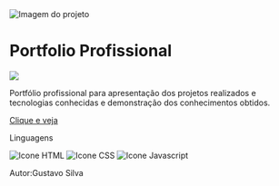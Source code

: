 <img alt="Imagem do projeto" src="./img/banner.png"/>

<h1>Portfolio Profissional</h1>

<img src="https://img.shields.io/badge/STATUS%20-Em%20contru%C3%A7%C3%A3o-yellow"/>

<p>Portfólio profissional para apresentação dos projetos realizados e tecnologias conhecidas e demonstração dos conhecimentos obtidos.</p>

<a href="https://gustavocrs.github.io/portfolio/"> Clique e veja</a>

<div>
<p>Linguagens</p> 
<img alt="Icone HTML" src="./img/banner.png"/> 
<img alt="Icone CSS" src="./img/banner.png"/> 
<img alt="Icone Javascript" src="./img/banner.png"/>
</div>

<p>Autor:Gustavo Silva</p>
